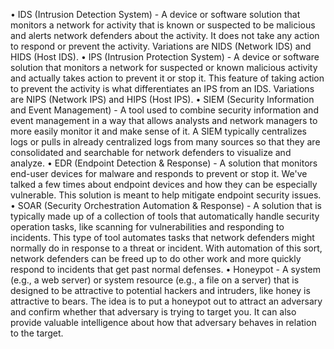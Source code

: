 • IDS (Intrusion Detection System) - A device or software solution that monitors a network for activity that is known or suspected to be malicious and alerts network defenders about the activity. It does not take any action to respond or prevent the activity. Variations are NIDS (Network IDS) and HIDS (Host IDS).
• IPS (Intrusion Protection System) - A device or software solution that monitors a network for suspected or known malicious activity and actually takes action to prevent it or stop it. This feature of taking action to prevent the activity is what differentiates an IPS from an IDS. Variations are NIPS (Network IPS) and HIPS (Host IPS).
• SIEM (Security Information and Event Management) - A tool used to combine security information and event management in a way that allows analysts and network managers to more easily monitor it and make sense of it. A SIEM typically centralizes logs or pulls in already centralized logs from many sources so that they are consolidated and searchable for network defenders to visualize and analyze.
• EDR (Endpoint Detection & Response) - A solution that monitors end-user devices for malware and responds to prevent or stop it. We've talked a few times about endpoint devices and how they can be especially vulnerable. This solution is meant to help mitigate endpoint security issues.
• SOAR (Security Orchestration Automation & Response) - A solution that is typically made up of a collection of tools that automatically handle security operation tasks, like scanning for vulnerabilities and responding to incidents. This type of tool automates tasks that network defenders might normally do in response to a threat or incident. With automation of this sort, network defenders can be freed up to do other work and more quickly respond to incidents that get past normal defenses.
• Honeypot - A system (e.g., a web server) or system resource (e.g., a file on a server) that is designed to be attractive to potential hackers and intruders, like honey is attractive to bears. The idea is to put a honeypot out to attract an adversary and confirm whether that adversary is trying to target you. It can also provide valuable intelligence about how that adversary behaves in relation to the target.